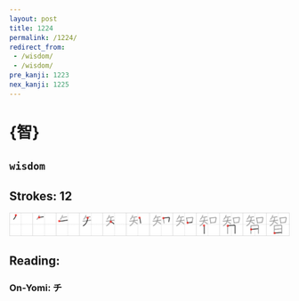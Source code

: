 ```yaml
---
layout: post
title: 1224
permalink: /1224/
redirect_from:
 - /wisdom/
 - /wisdom/
pre_kanji: 1223
nex_kanji: 1225
---
```


# {智}

## `wisdom`

## Strokes: 12

<div class="stroke"><img src="../images/E699BA.png" /></div>

## Reading:

### On-Yomi: チ
